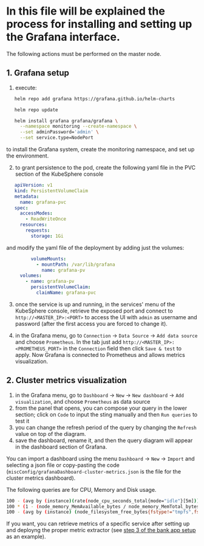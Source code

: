 # In this file will be explained the process for installing and setting up the Grafana interface.

The following actions must be performed on the master node.

## 1. Grafana setup
  1. execute:
   ```bash
      helm repo add grafana https://grafana.github.io/helm-charts

      helm repo update

      helm install grafana grafana/grafana \
        --namespace monitoring --create-namespace \
        --set adminPassword='admin' \
        --set service.type=NodePort
   ```
  to install the Grafana system, create the monitoring namespace, and set up the environment.
  
  2. to grant persistence to the pod, create the following yaml file in the PVC section of the KubeSphere console
   ```yaml
      apiVersion: v1
      kind: PersistentVolumeClaim
      metadata:
        name: grafana-pvc
      spec:
        accessModes:
          - ReadWriteOnce
        resources:
          requests:
            storage: 1Gi
   ```
  and modify the yaml file of the deployment by adding just the volumes:
   ```yaml
            volumeMounts:
              - mountPath: /var/lib/grafana
                name: grafana-pv
        volumes:
          - name: grafana-pv
            persistentVolumeClaim:
              claimName: grafana-pvc
   ```
  
  3. once the service is up and running, in the services' menu of the KubeSphere console, retrieve the exposed port and connect to `http://<MASTER_IP>:<PORT>` to access the UI with `admin` as username and password (after the first access you are forced to change it).
  
  4. in the Grafana menu, go to `Connection` -> `Data Source` -> `Add data source` and choose `Prometheus`. In the tab just add `http://<MASTER_IP>:<PROMETHEUS_PORT>` in the `Connection` field then click `Save & test` to apply. Now Grafana is connected to Prometheus and allows metrics visualization.

## 2. Cluster metrics visualization
  1. in the Grafana menu, go to `Dashboard` -> `New` -> `New dashboard` -> `Add visualization`, and choose `Prometheus` as data source
  2. from the panel that opens, you can compose your query in the lower section; click on `Code` to input the sting manually and then `Run queries` to test it
  3. you can change the refresh period of the query by changing the `Refresh` value on top of the diagram.
  4. save the dashboard, rename it, and then the query diagram will appear in the dashboard section of Grafana.

You can import a dashboard using the menu `Dashboard` -> `New` -> `Import` and selecting a json file or copy-pasting the code (`miscConfig/grafanaDashboard-cluster-metrics.json` is the file for the cluster metrics dashboard).

The following queries are for CPU, Memory and Disk usage.
```sh
100 - (avg by (instance)(rate(node_cpu_seconds_total{mode="idle"}[5m])) * 100)
100 * (1 - (node_memory_MemAvailable_bytes / node_memory_MemTotal_bytes))
100 - (avg by (instance) (node_filesystem_free_bytes{fstype!="tmpfs",fstype!="overlay"}) / avg by (instance) (node_filesystem_size_bytes{fstype!="tmpfs",fstype!="overlay"})) * 100
``` 
If you want, you can retrieve metrics of a specific service after setting up and deployng the proper metric extractor (see [step 3 of the bank app setup](Bank_setup.md) as an example).
